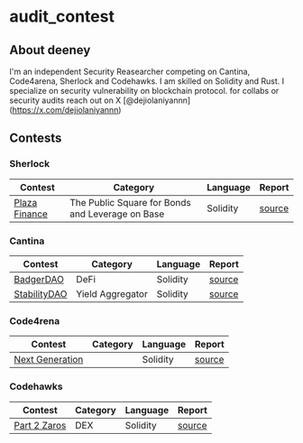 # audit_contest

## About deeney
I'm an independent Security Reasearcher competing on Cantina, Code4arena, Sherlock and Codehawks. I am skilled on Solidity and Rust. I specialize on security vulnerability on blockchain protocol.
for collabs or security audits reach out on X [@dejiolaniyannn] (https://x.com/dejiolaniyannn)

## Contests

### Sherlock
| Contest | Category | Language | Report |
| -------- | ------- |  -------- | --------
| [Plaza Finance](https://audits.sherlock.xyz/contests/682/report) | The Public Square for Bonds and Leverage on Base | Solidity | [source](contest/PlazaFinance.md) |

### Cantina
| Contest | Category | Language | Report |
| -------- | ------- |  -------- | -------- | 
| [BadgerDAO](https://cantina.xyz/competitions/f57ffb47-0ded-4f04-bcec-ecd7d47fad58) | DeFi | Solidity | [source](contest/BadgerDAO.md)|
| [StabilityDAO](https://cantina.xyz/competitions/e1c0be8d-0c3d-485a-a446-a582beb120b1) | Yield Aggregator  | Solidity | [source](contest/stability.md) |

### Code4rena
| Contest | Category | Language | Report |
| -------- | ------- |  -------- | -------- |
| [Next Generation](https://code4rena.com/audits/2025-01-next-generation) |  | Solidity | [source](contest/NextGeneration.md) |

### Codehawks
| Contest | Category | Language | Report |
| -------- | ------- |  -------- | --------
| [Part 2 Zaros](https://codehawks.cyfrin.io/c/2025-01-zaros-part-2) | DEX | Solidity | [source](contest/Zaros.md) |
